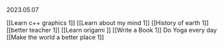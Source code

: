 2023.05.07

[[Learn c++ graphics 1]]
[[Learn about my mind 1]]
[[History of earth 1]] 
[[better teacher 1]]
[[Learn origami ]]
[[Write a Book 1]]
Do Yoga every day 
[[Make the world a better place 1]]